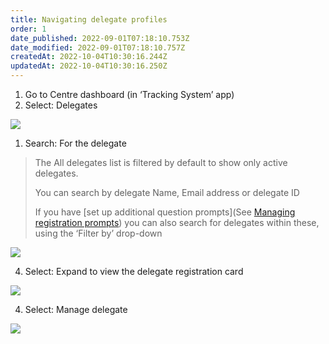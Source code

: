 ```yaml
---
title: Navigating delegate profiles
order: 1
date_published: 2022-09-01T07:18:10.753Z
date_modified: 2022-09-01T07:18:10.757Z
createdAt: 2022-10-04T10:30:16.244Z
updatedAt: 2022-10-04T10:30:16.250Z
---
```

1. Go to Centre dashboard (in ‘Tracking System’ app) 
2. Select: Delegates​

![](/img/ad-5-01-Navigating-profiles.jpg)

1. Search: For the delegate​

> The All delegates list is filtered by default to show only active delegates.  ​
>
> You can search by delegate ​Name, Email address or delegate ID​
>
> If you have \[set up additional question prompts](See [Managing registration prompts](/user-guide/administrator/02-centre-management/configuring-centre-details/managing-registration-prompts)) you can also search for delegates within these, using the ‘Filter by’ drop-down​



![](/img/ad-5-02-Navigating-profiles.jpg)

4. Select: Expand to view the delegate registration card​

![](/img/ad-5-03Navigating-profiles.jpg)

4. Select: Manage delegate​

![](/img/cm-5-04-Promoting.jpg)